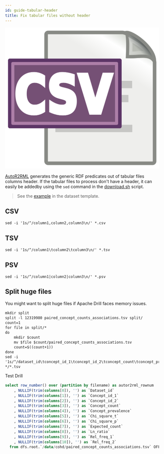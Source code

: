 ```yaml
---
id: guide-tabular-header
title: Fix tabular files without header
---
```


![](/img/csv-logo.png)

[AutoR2RML](https://github.com/MaastrichtU-IDS/AutoR2RML) generates the generic RDF predicates out of tabular files columns header. If the tabular files to process don't have a header, it can easily be addedby using the `sed` command in the [download.sh](https://github.com/MaastrichtU-IDS/d2s-cwl-workflows/blob/master/support/template/dataset/download/download_examples.sh#L68) script.

> See the [example](https://github.com/MaastrichtU-IDS/d2s-cwl-workflows/blob/master/support/template/dataset/download/download_examples.sh#L68) in the dataset template.

## CSV

```shell
sed -i '1s/^/column1,column2,column3\n/' *.csv
```

## TSV

```shell
sed -i '1s/^/column1\tcolumn2\tcolumn3\n/' *.tsv
```

## PSV

```shell
sed -i '1s/^/column1|column2|column3\n/' *.psv
```

## Split huge files

You might want to split huge files if Apache Drill faces memory issues.

```shell
mkdir split
split -l 12319980 paired_concept_counts_associations.tsv split/
count=1
for file in split/*
do
	mkdir $count
	mv $file $count/paired_concept_counts_associations.tsv
	count=$((count+1))
done
sed -i '1s/^/dataset_id\tconcept_id_1\tconcept_id_2\tconcept_count\tconcept_prevalence\tchi_square_t\tchi_square_p\texpected_count\tln_ratio\trel_freq_1\trel_freq_2\n/' */*.tsv
```

Test Drill

```sql
select row_number() over (partition by filename) as autor2rml_rownum
    , NULLIF(trim(columns[0]), '') as `Dataset_id`
    , NULLIF(trim(columns[1]), '') as `Concept_id_1`
    , NULLIF(trim(columns[2]), '') as `Concept_id_2`
    , NULLIF(trim(columns[3]), '') as `Concept_count`
    , NULLIF(trim(columns[4]), '') as `Concept_prevalence`
    , NULLIF(trim(columns[5]), '') as `Chi_square_t`
    , NULLIF(trim(columns[6]), '') as `Chi_square_p`
    , NULLIF(trim(columns[7]), '') as `Expected_count`
    , NULLIF(trim(columns[8]), '') as `Ln_ratio`
    , NULLIF(trim(columns[9]), '') as `Rel_freq_1`
    , NULLIF(trim(columns[10]), '') as `Rel_freq_2`
  from dfs.root.`/data/cohd/paired_concept_counts_associations.tsv` OFFSET 1;
```

